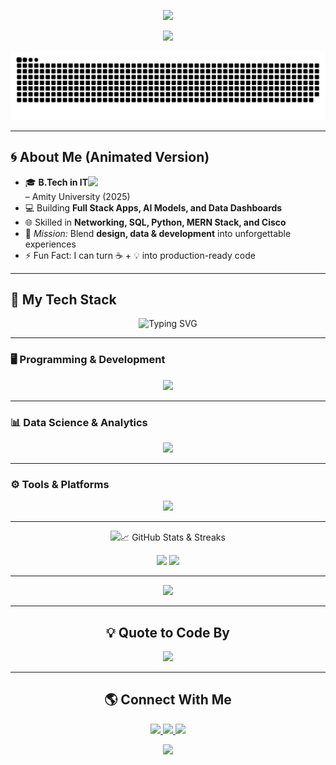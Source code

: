 <!-- Full-width Animated Banner -->
<p align="center">
  <img src="https://capsule-render.vercel.app/api?type=shark&color=gradient&height=300&section=header&text=Pushpraj%20&fontSize=60&animation=fadeIn&fontColor=fff&desc=Full%20Stack%20%7C%20Data%20Analyst%20%7C%20Networking%20Wizard&descAlignY=65&descAlign=50" />
</p>

<!-- Floating 3D Introduction -->
<p align="center">
  <img src="https://readme-typing-svg.herokuapp.com?font=Orbitron&size=28&duration=3000&pause=500&color=0FF7F6&center=true&vCenter=true&width=850&lines=Hey+👋,+I'm+Pushpraj!;B.Tech+(IT)+Graduate+%7C+MERN+%7C+AI+Explorer;Creating+Futuristic+Tech+Solutions+🚀" />
</p>

<!-- Particle Wave -->
<p align="center">
  <img src="https://raw.githubusercontent.com/platane/snk/output/github-contribution-grid-snake.svg" />
</p>

---

## 🌀 About Me (Animated Version)
<img align="right" width="380" src="https://media.tenor.com/NOYF3f82b_gAAAAC/programmer.gif">

- 🎓 **B.Tech in IT** – Amity University (2025)  
- 💻 Building **Full Stack Apps, AI Models, and Data Dashboards**  
- 🌐 Skilled in **Networking, SQL, Python, MERN Stack, and Cisco**  
- 🎯 *Mission:* Blend **design, data & development** into unforgettable experiences  
- ⚡ Fun Fact: I can turn ☕ + 💡 into production-ready code  

---

<!-- Glowing Skills Section -->
## 🚀 My Tech Stack  

<!-- Typing Animation -->
<p align="center">
  <img src="https://readme-typing-svg.herokuapp.com?font=Fira+Code&weight=600&size=24&pause=1000&color=F77F00&center=true&vCenter=true&width=700&lines=💻+Full+Stack+Developer;📊+Data+Analyst;🤖+AI+%26+Machine+Learning+Enthusiast;🌐+Networking+%26+Cloud+Learner" alt="Typing SVG" />
</p>

---

### 🖥️ **Programming & Development**
<p align="center">
  <img src="https://skillicons.dev/icons?i=html,css,js,react,nodejs,express,java,python" />
</p>

---

### 📊 **Data Science & Analytics**
<p align="center">
  <img src="https://skillicons.dev/icons?i=excel,sqlite,mysql,postgres,pandas,numpy,powerbi" />
</p>

---

### ⚙️ **Tools & Platforms**
<p align="center">
  <img src="https://skillicons.dev/icons?i=git,github,vscode,figma,linux,windows" />
</p>

---

<!-- Animated Gradient Badges -->
<p align="center">
  <img src="https://img.shields.io/badge/Frontend-FF5733?style=for-the-badge&logo=frontend&logoColor=


---

## 📈 GitHub Stats & Streaks  

<p align="center">
  <!-- GitHub Stats -->
  <img src="https://github-readme-stats.vercel.app/api?username=Pushpraj29&show_icons=true&theme=tokyonight&hide_border=false&count_private=true" height="165px" />
  
  <!-- Streak Stats -->
  <img src="https://streak-stats.demolab.com?user=Pushpraj29&theme=tokyonight&hide_border=false" height="165px" />
</p>

---

<!-- GitHub Contribution Graph -->
<p align="center">
  <img src="https://github-readme-activity-graph.vercel.app/graph?username=Pushpraj29&theme=tokyo-night&hide_border=false" />
</p>

---

<!-- Animated Quote -->
<h2 align="center">💡 Quote to Code By</h2>
<p align="center">
  <img src="https://readme-typing-svg.herokuapp.com?font=Fira+Code&size=24&duration=3000&pause=500&color=FFB800&center=true&vCenter=true&width=800&lines=Code+isn't+just+syntax...+it's+magic.;Dream+it,+Code+it,+Ship+it!+🚀" />
</p>

---

<!-- Glowing Contact Buttons -->
<h2 align="center">🌎 Connect With Me</h2>
<p align="center">
  <a href="https://linkedin.com/in/YOUR-LINKEDIN">
    <img src="https://img.shields.io/badge/LinkedIn-0A66C2?style=for-the-badge&logo=linkedin&logoColor=white" />
  </a>
  <a href="mailto:YOUR-EMAIL@gmail.com">
    <img src="https://img.shields.io/badge/Gmail-EA4335?style=for-the-badge&logo=gmail&logoColor=white" />
  </a>
  <a href="https://YOUR-PORTFOLIO.com">
    <img src="https://img.shields.io/badge/Portfolio-000000?style=for-the-badge&logo=vercel&logoColor=white" />
  </a>
</p>

<!-- Footer Capsule -->
<p align="center">
  <img src="https://capsule-render.vercel.app/api?type=waving&color=gradient&height=120&section=footer" />
</p>


  
